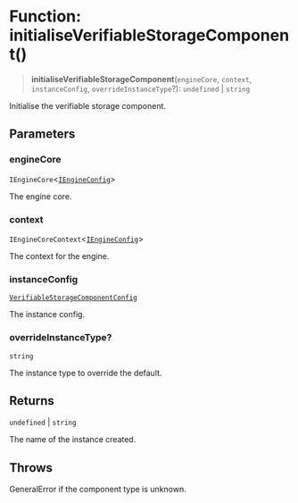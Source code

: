 # Function: initialiseVerifiableStorageComponent()

> **initialiseVerifiableStorageComponent**(`engineCore`, `context`, `instanceConfig`, `overrideInstanceType`?): `undefined` \| `string`

Initialise the verifiable storage component.

## Parameters

### engineCore

`IEngineCore`\<[`IEngineConfig`](../interfaces/IEngineConfig.md)\>

The engine core.

### context

`IEngineCoreContext`\<[`IEngineConfig`](../interfaces/IEngineConfig.md)\>

The context for the engine.

### instanceConfig

[`VerifiableStorageComponentConfig`](../type-aliases/VerifiableStorageComponentConfig.md)

The instance config.

### overrideInstanceType?

`string`

The instance type to override the default.

## Returns

`undefined` \| `string`

The name of the instance created.

## Throws

GeneralError if the component type is unknown.
